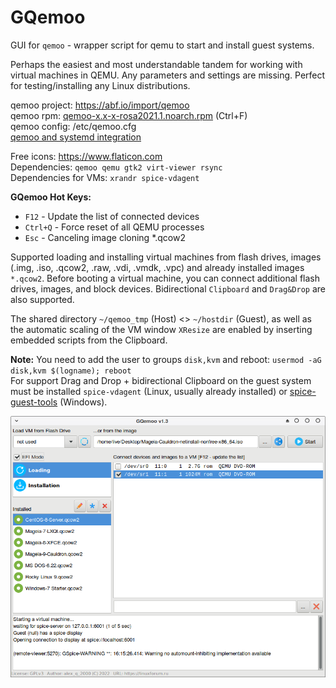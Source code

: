 # GQemoo
GUI for `qemoo` - wrapper script for qemu to start and install guest systems.  
  
Perhaps the easiest and most understandable tandem for working with virtual machines in QEMU. Any parameters and settings are missing. Perfect for testing/installing any Linux distributions.  
  
qemoo project: https://abf.io/import/qemoo  
qemoo rpm: [qemoo-x.x-x-rosa2021.1.noarch.rpm](https://mirror.yandex.ru/rosa/rosa2021.1/repository/x86_64/contrib/release) (Ctrl+F)  
qemoo config: /etc/qemoo.cfg  
[qemoo and systemd integration](https://abf.io/import/qemoo/blob/rosa2023.1/%D1%81%D0%BF%D1%80%D0%B0%D0%B2%D0%BA%D0%B0.%D0%BA%D0%BE%D0%BC%D0%B0%D0%BD%D0%B4%D0%B0.qemoo)  
  
Free icons: https://www.flaticon.com  
Dependencies: `qemoo qemu gtk2 virt-viewer rsync`  
Dependencies for VMs: `xrandr spice-vdagent`  
  
**GQemoo Hot Keys:**
+ `F12` - Update the list of connected devices
+ `Ctrl+Q` - Force reset of all QEMU processes
+ `Esc` - Canceling image cloning *.qcow2  
  
Supported loading and installing virtual machines from flash drives, images (.img, .iso, .qcow2, .raw, .vdi, .vmdk, .vpc) and already installed images `*.qcow2`. Before booting a virtual machine, you can connect additional flash drives, images, and block devices. Bidirectional `Clipboard` and `Drag&Drop` are also supported.  
  
The shared directory `~/qemoo_tmp` (Host) <> `~/hostdir` (Guest), as well as the automatic scaling of the VM window `XResize` are enabled by inserting embedded scripts from the Clipboard.
  
**Note:** You need to add the user to groups `disk,kvm` and reboot: `usermod -aG disk,kvm $(logname); reboot`  
For support Drag and Drop + bidirectional Clipboard on the guest system must be installed `spice-vdagent` (Linux, usually already installed) or [spice-guest-tools](https://www.spice-space.org/download/windows/spice-guest-tools/spice-guest-tools-latest.exe) (Windows).  
  
![](https://github.com/AKotov-dev/gqemoo/blob/main/ScreenShot8.png)
